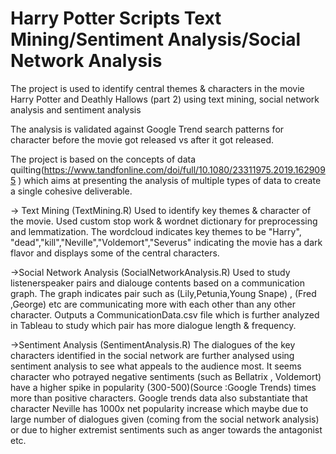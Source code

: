 # Harry Potter Scripts Text Mining/Sentiment Analysis/Social Network Analysis
The project is used to identify central themes & characters in the movie Harry Potter and Deathly Hallows (part 2) using text mining, social network analysis and sentiment analysis

The analysis is validated against Google Trend search patterns for character before the movie got released vs after it got released.

The project is based on the concepts of data quilting(https://www.tandfonline.com/doi/full/10.1080/23311975.2019.1629095 ) which aims at presenting the analysis of multiple types of data to create a single cohesive deliverable.

-> Text Mining (TextMining.R)
Used to identify key themes & character of the movie. Used custom stop work & wordnet dictionary for preprocessing and lemmatization. The wordcloud indicates key themes to be "Harry", "dead","kill","Neville","Voldemort","Severus" indicating the movie has a dark flavor and displays some of the central characters.

->Social Network Analysis (SocialNetworkAnalysis.R)
Used to study listenerspeaker pairs and dialouge contents based on a communication graph. The graph indicates pair such as (Lily,Petunia,Young Snape) , (Fred ,George) etc are communicating more with each other than any other character. Outputs a 
CommunicationData.csv file which is further analyzed in Tableau to study which pair has more dialogue length & frequency.

->Sentiment Analysis (SentimentAnalysis.R)
The dialogues of the key characters identified in the social network are further analysed using sentiment analysis to see what appeals to the audience most.
It seems character who potrayed negative sentiments (such as Bellatrix , Voldemort) have a higher spike in popularity (300-500)(Source :Google Trends) times more than positive characters. Google trends data also substantiate that character Neville 
has 1000x net popularity increase which maybe due to large number of dialogues given (coming from the social network analysis) or due to higher extremist sentiments such as anger towards the antagonist etc.
